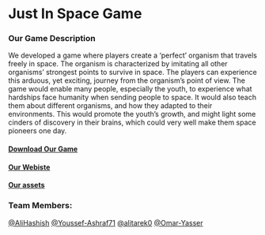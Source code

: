 # Just In Space Game

### Our Game Description
We developed a game where players create a ‘perfect’ organism that travels freely in space. The organism is characterized by imitating all other organisms’ strongest points to survive in space. The players can experience this arduous, yet exciting, journey from the organism’s point of view. The game would enable many people, especially the youth, to experience what hardships face humanity when sending people to space. It would also teach them about different organisms, and how they adapted to their environments. This would promote the youth’s growth, and might light some cinders of discovery in their brains, which could very well make them space pioneers one day. 

#### [Download Our Game](https://drive.google.com/file/d/1sdyireWwiyLpoyd9AkwXU770L3Md2qo6)
#### [Our Webiste](https://youssef-ashraf71.github.io/Just-in-space)
#### [Our assets](https://github.com/AliHashish/Just_in_Space/tree/main/SuperBio/Assets/OurAssets)

### Team Members: 
[@AliHashish](https://github.com/AliHashish) 
[@Youssef-Ashraf71](https://github.com/Youssef-Ashraf71) 
[@alitarek0](https://github.com/alitarek0) 
[@Omar-Yasser](https://github.com/Omar-Yasser)  
